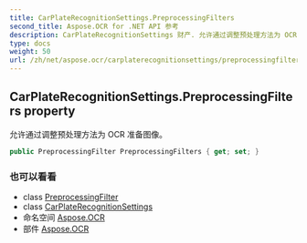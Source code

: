 ```yaml
---
title: CarPlateRecognitionSettings.PreprocessingFilters
second_title: Aspose.OCR for .NET API 参考
description: CarPlateRecognitionSettings 财产. 允许通过调整预处理方法为 OCR 准备图像
type: docs
weight: 50
url: /zh/net/aspose.ocr/carplaterecognitionsettings/preprocessingfilters/
---
```

## CarPlateRecognitionSettings.PreprocessingFilters property

允许通过调整预处理方法为 OCR 准备图像。

```csharp
public PreprocessingFilter PreprocessingFilters { get; set; }
```

### 也可以看看

* class [PreprocessingFilter](../../../aspose.ocr.models.preprocessingfilters/preprocessingfilter/)
* class [CarPlateRecognitionSettings](../)
* 命名空间 [Aspose.OCR](../../carplaterecognitionsettings/)
* 部件 [Aspose.OCR](../../../)


